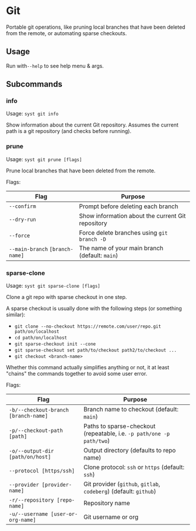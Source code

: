 # Git

Portable git operations, like pruning local branches that have been deleted from the remote, or automating sparse checkouts.

## Usage

Run with`--help` to see help menu & args.

## Subcommands

### info

Usage: `syst git info`

Show information about the current Git repository. Assumes the current path is a git repository (and checks before running).

### prune

Usage: `syst git prune [flags]`

Prune local branches that have been deleted from the remote.

Flags:

| Flag                            | Purpose                                           |
| ------------------------------- | ------------------------------------------------- |
| `--confirm`                     | Prompt before deleting each branch                |
| `--dry-run`                     | Show information about the current Git repository |
| `--force`                       | Force delete branches using `git branch -D`       |
| `--main-branch` `[branch-name]` | The name of your main branch (default: `main`)    |

### sparse-clone

Usage: `syst git sparse-clone [flags]`

Clone a git repo with sparse checkout in one step.

A sparse checkout is usually done with the following steps (or something similar):

* `git clone --no-checkout https://remote.com/user/repo.git path/on/localhost`
* `cd path/on/localhost`
* `git sparse-checkout init --cone`
* `git sparse-checkout set path/to/checkout path2/to/checkout ...`
* `git checkout <branch-name>`

Whether this command actually simplifies anything or not, it at least "chains" the commands together to avoid some user error.

Flags:

| Flag                                 | Purpose                                                               |
| ------------------------------------ | --------------------------------------------------------------------- |
| `-b/--checkout-branch [branch-name]` | Branch name to checkout (default: `main`)                             |
| `-p/--checkout-path [path]`          | Paths to sparse-checkout (repeatable, i.e. `-p path/one -p path/two`) |
| `-o/--output-dir [path/on/host]`     | Output directory (defaults to repo name)                              |
| `--protocol [https/ssh]`             | Clone protocol: `ssh` or `https` (default: `ssh`)                     |
| `--provider [provider-name]`         | Git provider (`github`, `gitlab`, `codeberg`) (default: `github`)     |
| `-r/--repository [repo-name]`        | Repository name                                                       |
| `-u/--username [user-or-org-name]`   | Git username or org                                                   |

